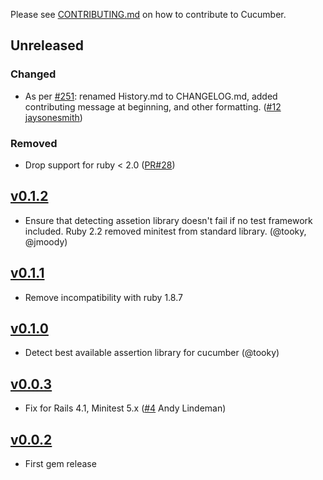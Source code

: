 Please see [CONTRIBUTING.md](https://github.com/cucumber/cucumber/blob/master/CONTRIBUTING.md) on how to contribute to Cucumber.

## Unreleased

### Changed

* As per [#251](https://github.com/cucumber/cucumber/issues/251): renamed History.md to CHANGELOG.md, added contributing message at beginning, and other formatting. ([#12](https://github.com/cucumber/multi_test/pull/12) [jaysonesmith](https://github.com/jaysonesmith/))

### Removed

* Drop support for ruby < 2.0
  ([PR#28](https://github.com/cucumber/multi_test/pull/28))

## [v0.1.2](https://github.com/cucumber/multi_test/compare/v0.1.1...v0.1.2)

* Ensure that detecting assetion library doesn't fail if no test framework
  included. Ruby 2.2 removed minitest from standard library. (@tooky, @jmoody)

## [v0.1.1](https://github.com/cucumber/multi_test/compare/v0.1.0...v0.1.1)

* Remove incompatibility with ruby 1.8.7

## [v0.1.0](https://github.com/cucumber/multi_test/compare/v0.0.3...v0.1.0)

* Detect best available assertion library for cucumber (@tooky)

## [v0.0.3](https://github.com/cucumber/multi_test/compare/v0.0.2...v0.0.3)

* Fix for Rails 4.1, Minitest 5.x ([#4](https://github.com/cucumber/multi_test/pull/4) Andy Lindeman)

## [v0.0.2](https://github.com/cucumber/multi_test/compare/bae4b700eb63cfb4e95f7acc35e25683f697905a...v0.0.2)

* First gem release
